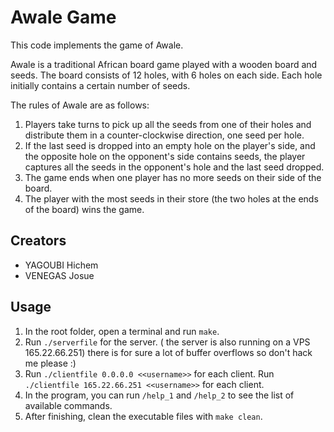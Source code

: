 # Awale Game
This code implements the game of Awale.

Awale is a traditional African board game played with a wooden board and seeds. The board consists of 12 holes, with 6 holes on each side. Each hole initially contains a certain number of seeds.

The rules of Awale are as follows:
1. Players take turns to pick up all the seeds from one of their holes and distribute them in a counter-clockwise direction, one seed per hole.
2. If the last seed is dropped into an empty hole on the player's side, and the opposite hole on the opponent's side contains seeds, the player captures all the seeds in the opponent's hole and the last seed dropped.
3. The game ends when one player has no more seeds on their side of the board.
4. The player with the most seeds in their store (the two holes at the ends of the board) wins the game.


## Creators
- YAGOUBI Hichem
- VENEGAS Josue


## Usage
1. In the root folder, open a terminal and run `make`.
2. Run `./serverfile` for the server. ( the server is also running on a VPS 165.22.66.251) there is for sure a lot of buffer overflows so don't hack me please :)
3. Run `./clientfile 0.0.0.0 <<username>>` for each client.
   Run `./clientfile 165.22.66.251 <<username>>` for each client.
4. In the program, you can run `/help_1` and `/help_2` to see the list of available commands.
5. After finishing, clean the executable files with `make clean`.
